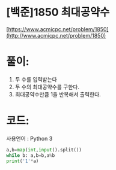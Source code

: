 # [백준]1850 최대공약수

[https://www.acmicpc.net/problem/1850](http://www.acmicpc.net/problem/1850)

# **풀이:**
1. 두 수를 입력받는다
2. 두 수의 최대공약수를 구한다.
3. 최대공약수만큼 1을 반복해서 출력한다.

# **코드:**
사용언어 : Python 3
```python
a,b=map(int,input().split())
while b: a,b=b,a%b
print('1'*a)
```
